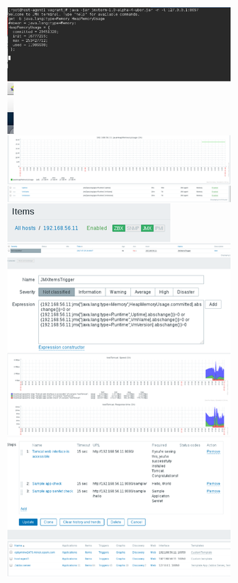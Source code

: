 <img src="Screenshot from 2017-07-25 13-29-56.png">	
<img src="Screenshot from 2017-07-25 16-40-12.png">	
<img src="Screenshot from 2017-07-25 16-41-01.png">
<img src="Screenshot from 2017-07-25 16-41-50.png">
<img src="Screenshot from 2017-07-25 16-42-31.png">
<img src="Screenshot from 2017-07-25 16-49-19.png">
<img src="Screenshot from 2017-07-25 16-49-34.png">	
<img src="Screenshot from 2017-07-25 17-12-33.png">	
<img src="Screenshot from 2017-07-25 17-12-53.png">	
<img src="Screenshot from 2017-07-25 23-11-23.png">
